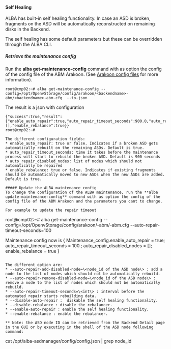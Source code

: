 #### Self Healing
ALBA has built-in self healing functionality. In case an ASD is broken, fragments on the ASD will be automatically reconstructed on remaining disks in the Backend.

The self healing has some default parameters but these can be overridden through the ALBA CLI.

##### Retrieve the maintenance config
Run the **alba get-maintenance-config** command with as option the config of the config file of the ABM Arakoon. (See [Arakoon config files](../../Administration/Configs/arakoon.md) for more information).

```
root@cmp02:~# alba get-maintenance-config --config=/opt/OpenvStorage/config/arakoon/<backendname>-abm/<backendname>-abm.cfg  --to-json
```
The result is a json with configuration
```
{"success":true,"result":{"enable_auto_repair":true,"auto_repair_timeout_seconds":900.0,"auto_repair_disabled_nodes":[],"enable_rebalance":true}}
root@cmp02:~#

The different configuration fields:
* enable_auto_repair: true or false. Indicates if a broken ASD gets automatically rebuilt on the remaining ASDs. Default is true.
* auto_repair_timeout_seconds: time it takes before the maintenance process will start to rebuild the broken ASD. Default is 900 seconds
* auto_repair_disabled_nodes: list of nodes which should not automatically be repaired
* enable_rebalance: true or false. Indicates if existing fragments should be automatically moved to new ASDs when the new ASDs are added. Default is true.

##### Update the ALBA maintenance config
To change the configuration of the ALBA maintenance, run the **alba update-maintenance-config** command with as option the config of the config file of the ABM Arakoon and the parameters you cant to change.

For example to update the repair timeout
```
root@cmp02:~# alba get-maintenance-config --config=/opt/OpenvStorage/config/arakoon/<backendname>-abm/<backendname>-abm.cfg  --auto-repair-timeout-seconds=100

Maintenance config now is { Maintenance_config.enable_auto_repair = true;
  auto_repair_timeout_seconds = 100.; auto_repair_disabled_nodes = [];
  enable_rebalance = true }
```

The different option are:
* --auto-repair-add-disabled-node=\<node_id of the ASD node\> : add a node to the list of nodes which should not be automatically rebuild.
* --auto-repair-remove-disabled-node=\<node_id of the ASD node\> : remove a node to the list of nodes which should not be automatically rebuild.
* --auto-repair-timeout-seconds=\<int\> : interval before the automated repair starts rebuilding data.
* --disable-auto-repair :  diskable the self healing functionality.
* --disable-rebalance : disable the rebalancer.
* --enable-auto-repair : enable the self healing functionality.
* --enable-rebalance : enable the rebalancer.

** Note: the ASD node ID can be retrieved from the Backend Detail page in the GUI or by executing in the shell of the ASD node following command:
```
cat /opt/alba-asdmanager/config/config.json | grep node_id
```


